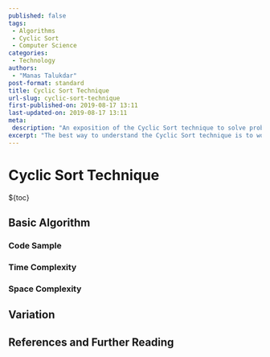 ```yaml
---
published: false
tags:
 - Algorithms
 - Cyclic Sort
 - Computer Science
categories:
 - Technology
authors:
 - "Manas Talukdar"
post-format: standard
title: Cyclic Sort Technique
url-slug: cyclic-sort-technique
first-published-on: 2019-08-17 13:11
last-updated-on: 2019-08-17 13:11
meta:
 description: "An exposition of the Cyclic Sort technique to solve problems."
excerpt: "The best way to understand the Cyclic Sort technique is to work with an example."
---
```


# Cyclic Sort Technique

${toc}

## Basic Algorithm

### Code Sample

### Time Complexity

### Space Complexity

## Variation

## References and Further Reading
